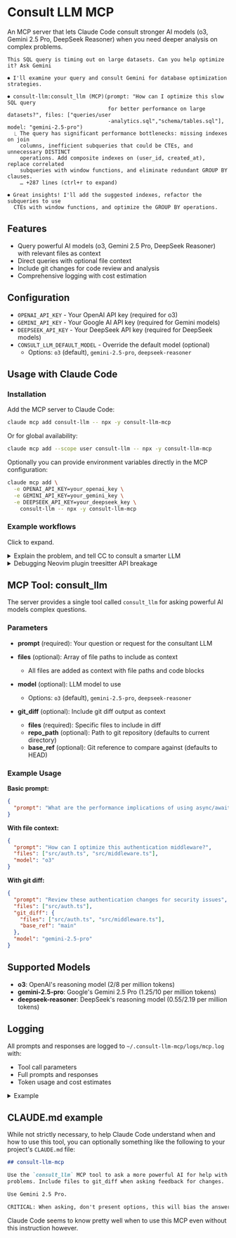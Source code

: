# Consult LLM MCP

An MCP server that lets Claude Code consult stronger AI models (o3, Gemini 2.5
Pro, DeepSeek Reasoner) when you need deeper analysis on complex problems.

```
This SQL query is timing out on large datasets. Can you help optimize it? Ask Gemini

⏺ I'll examine your query and consult Gemini for database optimization strategies.

⏺ consult-llm:consult_llm (MCP)(prompt: "How can I optimize this slow SQL query
                                for better performance on large datasets?", files: ["queries/user
                                -analytics.sql","schema/tables.sql"], model: "gemini-2.5-pro")
  ⎿ The query has significant performance bottlenecks: missing indexes on join
    columns, inefficient subqueries that could be CTEs, and unnecessary DISTINCT
    operations. Add composite indexes on (user_id, created_at), replace correlated
    subqueries with window functions, and eliminate redundant GROUP BY clauses.
    … +287 lines (ctrl+r to expand)

⏺ Great insights! I'll add the suggested indexes, refactor the subqueries to use
  CTEs with window functions, and optimize the GROUP BY operations.
```

## Features

- Query powerful AI models (o3, Gemini 2.5 Pro, DeepSeek Reasoner) with relevant
  files as context
- Direct queries with optional file context
- Include git changes for code review and analysis
- Comprehensive logging with cost estimation

## Configuration

- `OPENAI_API_KEY` - Your OpenAI API key (required for o3)
- `GEMINI_API_KEY` - Your Google AI API key (required for Gemini models)
- `DEEPSEEK_API_KEY` - Your DeepSeek API key (required for DeepSeek models)
- `CONSULT_LLM_DEFAULT_MODEL` - Override the default model (optional)
  - Options: `o3` (default), `gemini-2.5-pro`, `deepseek-reasoner`

## Usage with Claude Code

### Installation

Add the MCP server to Claude Code:

```bash
claude mcp add consult-llm -- npx -y consult-llm-mcp
```

Or for global availability:

```bash
claude mcp add --scope user consult-llm -- npx -y consult-llm-mcp
```

Optionally you can provide environment variables directly in the MCP
configuration:

```bash
claude mcp add \
  -e OPENAI_API_KEY=your_openai_key \
  -e GEMINI_API_KEY=your_gemini_key \
  -e DEEPSEEK_API_KEY=your_deepseek_key \
    consult-llm -- npx -y consult-llm-mcp
```

### Example workflows

Click to expand.

<details>
<summary>Explain the problem, and tell CC to consult a smarter LLM</summary>

```
  <Some long explanation of the issue here>

  Consult LLM for assistance, use gemini

⏺ I see the issue! The problem is that the frontend is trying to use the hint
  for "isn't" but the server generated a hint for "isn't it" (the full phrase).
  This is a mismatch between how the frontend segments text and how the server
  generates hints.

  Let me consult the LLM to get assistance on this segmentation mismatch issue.

⏺ Write(hint-segmentation-issue.md)
  ⎿  Wrote 53 lines to hint-segmentation-issue.md
     # Hint Segmentation Mismatch Issue
     ## Problem Description
     There's a mismatch between how the frontend segments text for clickable
     words and how the backend generates hints. This causes hint unlocking to
     fail when the segments don't match exactly.
     ## Example Case
     **Original Text**: "Hello! Nice weather, isn't it?"
     … +43 lines (ctrl+r to expand)

⏺ consult-llm:consult_llm (MCP)(model: "gemini-2.5-pro", files: ["/project/hint
                                -segmentation-issue.md","/project/web/src/compo
                                nents/HintsText.tsx","/project/web/src/utils/hi
                                nts.ts","/project/server/src/routes/public/hint
                                s.ts","/project/server/src/llm/hints.ts"])
  ⎿ An excellent analysis of the problem. The root cause has been correctly
    identified: a race condition within the `handleConfirmGenerateHints`
    function in `HintsText.tsx`. The component state updates in the background
    after `await generateHints()`, but the function continues executing with a
    stale `activeSegment` variable, causing it to request a hint for a smaller
    text segment ( e.g., "isn't") instead of the full, newly-available hint
    phrase (e.g., "isn't it").
    … +607 lines (ctrl+r to expand)

⏺ Perfect! The LLM identified the core issue - there's a race condition in
  handleConfirmGenerateHints where the function uses stale state after async
  operations. The solution is to re-target the hint key after generation to
  find the correct matching hint.

  Let me implement this solution:

⏺ Update Todos
  ⎿  ☐ Fix hint segmentation mismatch by implementing smarter hint key
       targeting in handleConfirmGenerateHints
```

</details>

<details>
<summary>Debugging Neovim plugin treesitter API breakage</summary>

````
⏺ Fixed! Added nil checks for both node and child and updated the iter_matches call to handle the newer API properly.

> Still not working:

  E5108: Error executing lua /Users/raine/code/testonly.nvim/lua/testonly.lua:92: attempt to call method 'child' (a nil value)
  stack traceback:
          /Users/raine/code/testonly.nvim/lua/testonly.lua:92: in function 'reset_all_exclusive'
          /Users/raine/code/testonly.nvim/lua/testonly.lua:110: in function 'reset_all_exclusive'
          [string ":lua"]:1: in main chunk

  Ask gemini

⏺ Let me consult with a more powerful AI to understand the current Neovim treesitter API changes:

⏺ consult-llm:consult_llm (MCP)(prompt: "I'm debugging a Neovim plugin that's broken due to treesitter API changes. The error is \"attempt to call method 'child' (a nil value)\" on line 92. The
                               code is trying to access child nodes from treesitter matches but the API seems to have changed in newer Neovim versions.\n\nHere's the problematic
                               code:\n```lua\nfor _, match, _ in parsed_query:iter_matches(root, bufnr, start_row, end_row) do\n    for id, node in pairs(match) do\n        local name =
                               parsed_query.captures[id]\n        if name == \"call\" and node then\n            local child = node:child(0)  -- ERROR HERE\n            if child then\n
                                    local text = vim.treesitter.get_node_text(child, bufnr)\n                -- ... rest of logic\n            end\n        end\n    end\nend\n```\n\nWhat's the
                               correct way to iterate over treesitter query matches and access child nodes in current Neovim versions? What API changes should I be aware of?", files:
                               ["/Users/raine/code/testonly.nvim/lua/testonly.lua"])
  ⎿  Problem
     -------

     … +93 lines (ctrl+r to expand)

⏺ Perfect! The issue is that iter_matches() can return nil nodes in the match table. Let me fix this by switching to the recommended iter_captures() approach:

⏺ Update(lua/testonly.lua)
  ⎿  Updated lua/testonly.lua with 7 additions and 10 removals
       85      local root = parser:parse()[1]:root()
       86      local start_row, _, end_row, _ = root:range()
       87
       88 -    for _, match, _ in parsed_query:iter_matches(root, bufnr, start_row, end_row) do
       89 -      for id, node in pairs(match) do
       90 -        local name = parsed_query.captures[id]
       91 -        if name == "call" and node then
       92 -          local child = node:child(0)
       93 -          if child then
       94 -            local text = vim.treesitter.get_node_text(child, bufnr)
       88 +    for id, node, _ in parsed_query:iter_captures(root, bufnr, start_row, end_row) do
       89 +      if parsed_query.captures[id] == "call" then
       90 +        local first_child = node:named_child(0)
       91 +        if first_child then
       92 +          local text = vim.treesitter.get_node_text(first_child, bufnr)
       93
       94 -            if text == "it.only" or text == "describe.only" then
       95 -              toggle_test_exclusive(child)
       96 -            end
       94 +          if text == "it.only" or text == "describe.only" then
       95 +            toggle_test_exclusive(first_child)
       96            end
       97          end
       98        end

⏺ Fixed! The key changes:

  1. Switched from iter_matches() to iter_captures() which never returns nil nodes
  2. Used named_child(0) instead of child(0) to get only meaningful syntax nodes (not punctuation)
  3. Simplified the iteration logic since iter_captures() directly gives us the node and capture ID

  Your <leader>tr mapping should now work properly with the current Neovim treesitter API.
````

</details>

## MCP Tool: consult_llm

The server provides a single tool called `consult_llm` for asking powerful AI
models complex questions.

### Parameters

- **prompt** (required): Your question or request for the consultant LLM

- **files** (optional): Array of file paths to include as context

  - All files are added as context with file paths and code blocks

- **model** (optional): LLM model to use

  - Options: `o3` (default), `gemini-2.5-pro`, `deepseek-reasoner`

- **git_diff** (optional): Include git diff output as context
  - **files** (required): Specific files to include in diff
  - **repo_path** (optional): Path to git repository (defaults to current
    directory)
  - **base_ref** (optional): Git reference to compare against (defaults to HEAD)

### Example Usage

**Basic prompt:**

```json
{
  "prompt": "What are the performance implications of using async/await vs Promise.then() in Node.js?"
}
```

**With file context:**

```json
{
  "prompt": "How can I optimize this authentication middleware?",
  "files": ["src/auth.ts", "src/middleware.ts"],
  "model": "o3"
}
```

**With git diff:**

```json
{
  "prompt": "Review these authentication changes for security issues",
  "files": ["src/auth.ts"],
  "git_diff": {
    "files": ["src/auth.ts", "src/middleware.ts"],
    "base_ref": "main"
  },
  "model": "gemini-2.5-pro"
}
```

## Supported Models

- **o3**: OpenAI's reasoning model ($2/$8 per million tokens)
- **gemini-2.5-pro**: Google's Gemini 2.5 Pro ($1.25/$10 per million tokens)
- **deepseek-reasoner**: DeepSeek's reasoning model ($0.55/$2.19 per million
  tokens)

## Logging

All prompts and responses are logged to `~/.consult-llm-mcp/logs/mcp.log` with:

- Tool call parameters
- Full prompts and responses
- Token usage and cost estimates

<details>
<summary>Example</summary>

```
[2025-06-22T20:16:04.673Z] TOOL CALL: consult_llm
Arguments: {
  "files": [
    "refactor-analysis.md",
    "src/main.ts",
    "src/schema.ts",
    "src/config.ts",
    "src/llm.ts",
    "src/llm-cost.ts"
  ],
  "model": "deepseek-reasoner"
}
================================================================================
[2025-06-22T20:16:04.675Z] PROMPT (model: deepseek-reasoner):
## Relevant Files

### File: src/main.ts

...

Please provide specific suggestions for refactoring with example code structure
where helpful.
================================================================================
[2025-06-22T20:19:20.632Z] RESPONSE (model: deepseek-reasoner):
Based on the analysis, here are the key refactoring suggestions to improve
separation of concerns and maintainability:

...

This refactoring maintains all existing functionality while significantly
improving maintainability and separation of concerns. The new structure makes
it easier to add features like new LLM providers, additional context sources,
or alternative prompt formats.

Tokens: 3440 input, 5880 output | Cost: $0.014769 (input: $0.001892, output: $0.012877)
```

</details>

## CLAUDE.md example

While not strictly necessary, to help Claude Code understand when and how to use
this tool, you can optionally something like the following to your project's
`CLAUDE.md` file:

```markdown
## consult-llm-mcp

Use the `consult_llm` MCP tool to ask a more powerful AI for help with complex
problems. Include files to git_diff when asking feedback for changes.

Use Gemini 2.5 Pro.

CRITICAL: When asking, don't present options, this will bias the answer.
```

Claude Code seems to know pretty well when to use this MCP even without this
instruction however.
